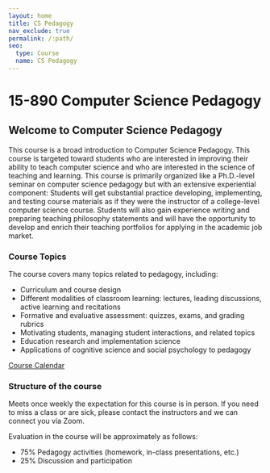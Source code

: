 ```yaml
---
layout: home
title: CS Pedagogy
nav_exclude: true
permalink: /:path/
seo:
  type: Course
  name: CS Pedagogy
---
```



# 15-890 Computer Science Pedagogy

## Welcome to Computer Science Pedagogy

This course is a broad introduction to Computer Science Pedagogy.  This course is targeted toward students who are interested in improving their ability to teach computer science and who are interested in the science of teaching and learning.  This course is primarily organized like a Ph.D.-level seminar on computer science pedagogy but with an extensive experiential component: Students will get substantial practice developing, implementing, and testing course materials as if they were the instructor of a college-level computer science course. Students will also gain experience writing and preparing teaching philosophy statements and will have the opportunity to develop and enrich their teaching portfolios for applying in the academic job market.

### Course Topics 
The course covers many topics related to pedagogy, including:

- Curriculum and course design
- Different modalities of classroom learning:  lectures, leading discussions, active learning and recitations
- Formative and evaluative assessment:  quizzes, exams, and grading rubrics
- Motivating students, managing student interactions, and related topics
- Education research and implementation science
- Applications of cognitive science and social psychology to pedagogy

[Course Calendar](calendar.md)

### Structure of the course 
Meets once weekly the expectation for this course is in person. If you need to miss a class or are sick, please contact the instructors and we can connect you via Zoom.

Evaluation in the course will be approximately as follows: 
- 75% Pedagogy activities (homework, in-class presentations, etc.)
- 25% Discussion and participation

